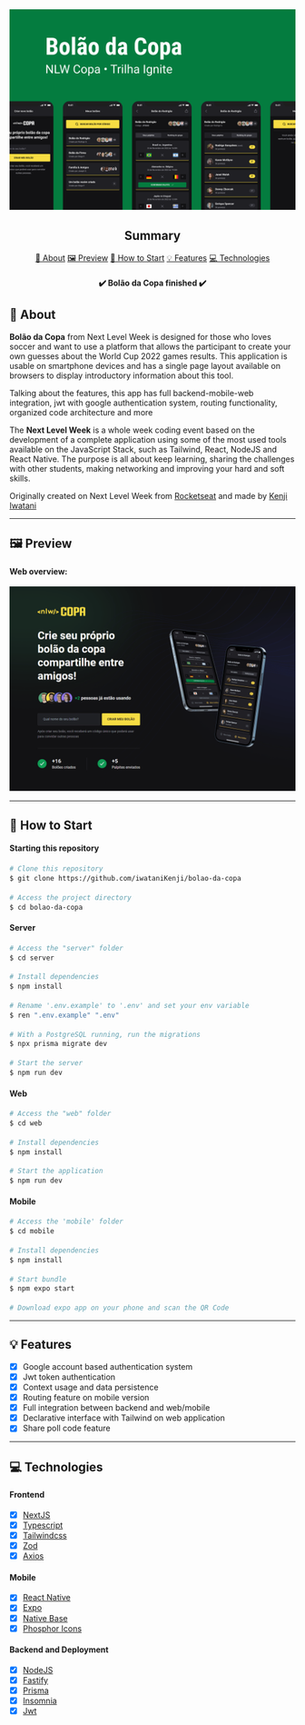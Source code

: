 <section align="center">
    <img src="./assets/cover.png" />
</section>

<h2 align="center">Summary</h2>

<p align="center">
    <a href="#about">📙 About</a>
    <a href="#preview">🖼️ Preview</a>
    <a href="#start">📖 How to Start</a>
    <a href="#features">💡 Features</a>
    <a href="#technologies">💻 Technologies</a>
</p>

<h4 align="center">
   ✔️ Bolão da Copa finished ✔️
</h4>

<h2 id="about">📙 About</H2>

<p><strong>Bolão da Copa</strong> from Next Level Week is designed for those who loves soccer and want to use a platform that allows the participant to create your own guesses about the World Cup 2022 games results. This application is usable on smartphone devices and has a single page layout available on browsers to display introductory information about this tool.
<p>Talking about the features, this app has full backend-mobile-web integration, jwt with google authentication system, routing functionality, organized code architecture and more</p>
<p>The <strong>Next Level Week</strong> is a whole week coding event based on the development of a complete application using some of the most used tools available on the JavaScript Stack, such as Tailwind, React, NodeJS and React Native. The purpose is all about keep learning, sharing the challenges with other students, making networking and improving your hard and soft skills.</p>

<!-- <p>This project used <a href="https://vercel.com/">Vercel</a> and <a href="https://heroku.com">Heroku</a> for deployment.</p> -->

<p>Originally created on Next Level Week from <a href="https://www.rocketseat.com.br/">Rocketseat</a> and made by <a href="https://www.linkedin.com/in/kleverson-kenji-iwatani/">Kenji Iwatani</a></p>

<!-- <h3><a href="https://feedget-kenji.vercel.app/">Check website &rarr;</a></h3> -->

---

<H2 id="preview">🖼️ Preview</H2>

<h4>Web overview:</h4>

<section align="center">
    <img alt="web project overview" src="./assets/web-preview.gif"/>
</section>

<!-- <h4>Mobile overview:</h4>

<section align="center">
    <img alt="mobile project overview" src="./assets/mobile-preview.gif"/>
</section> -->

---

<H2 id="start">📖 How to Start</H2>

<h4>Starting this repository</h3>

```bash
# Clone this repository
$ git clone https://github.com/iwataniKenji/bolao-da-copa

# Access the project directory
$ cd bolao-da-copa
```

<h4>Server</h4>

```bash
# Access the "server" folder
$ cd server

# Install dependencies
$ npm install

# Rename '.env.example' to '.env' and set your env variable
$ ren ".env.example" ".env"

# With a PostgreSQL running, run the migrations
$ npx prisma migrate dev

# Start the server
$ npm run dev
```

<h4>Web</h4>

```bash
# Access the "web" folder
$ cd web

# Install dependencies
$ npm install

# Start the application
$ npm run dev
```

<h4>Mobile</h4>

```bash
# Access the 'mobile' folder
$ cd mobile

# Install dependencies
$ npm install

# Start bundle
$ npm expo start

# Download expo app on your phone and scan the QR Code
```

---

<H2 id="features">💡 Features</H2>

- [x] Google account based authentication system
- [x] Jwt token authentication
- [x] Context usage and data persistence
- [x] Routing feature on mobile version
- [x] Full integration between backend and web/mobile
- [x] Declarative interface with Tailwind on web application
- [x] Share poll code feature

---

<H2 id="technologies">💻 Technologies</H2>

<h4>Frontend</h4>

- [x] <a href="https://nextjs.org/">NextJS</a>
- [x] <a href="https://www.typescriptlang.org/">Typescript</a>
- [x] <a href="https://tailwindcss.com/">Tailwindcss</a>
- [x] <a href="https://github.com/colinhacks/zod">Zod</a>
- [x] <a href="https://axios-http.com/">Axios</a>

<h4>Mobile</h4>

- [x] <a href="https://reactnative.dev/">React Native</a>
- [x] <a href="https://expo.dev/">Expo</a>
- [x] <a href="https://nativebase.io/">Native Base</a>
- [x] <a href="https://phosphoricons.com/">Phosphor Icons</a>

<h4>Backend and Deployment</h4>

- [x] <a href="https://nodejs.org/en/">NodeJS</a>
- [x] <a href="https://www.fastify.io/">Fastify</a>
- [x] <a href="https://www.prisma.io/">Prisma</a>
- [x] <a href="https://insomnia.rest/">Insomnia</a>
- [x] <a href="https://jwt.io/">Jwt</a>
